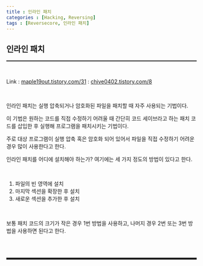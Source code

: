 ```yaml
---
title : 인라인 패치
categories : [Hacking, Reversing]
tags : [Reversecore, 인라인 패치]
---
```


## 인라인 패치
<hr style="border-top: 1px solid;"><br>

Link
: <a href="https://maple19out.tistory.com/31" target="_blank">maple19out.tistory.com/31</a>
: <a href="https://chive0402.tistory.com/8" target="_blank">chive0402.tistory.com/8</a>

<br>

인라인 패치는 실행 압축되거나 암호화된 파일을 패치할 때 자주 사용되는 기법이다.

이 기법은 원하는 코드를 직접 수정하기 어려울 때 간단히 코드 세이브라고 하는 패치 코드를 삽입한 후 실행해 프로그램을 패치시키는 기법이다.

주로 대상 프로그램이 실행 압축 혹은 암호화 되어 있어서 파일을 직접 수정하기 어려운 경우 많이 사용한다고 한다.

인라인 패치를 어디에 설치해야 하는가? 여기에는 세 가지 정도의 방법이 있다고 한다.

<br>

1. 파일의 빈 영역에 설치
2. 마지막 섹션을 확장한 후 설치
3. 새로운 섹션을 추가한 후 설치

<br>

보통 패치 코드의 크기가 작은 경우 1번 방법을 사용하고, 나머지 경우 2번 또는 3번 방법을 사용하면 된다고 한다.

<br><br>
<hr style="border: 2px solid;">
<br><br>